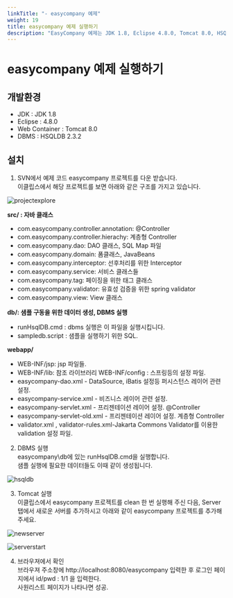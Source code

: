 ```yaml
---
linkTitle: "- easycompany 예제"
weight: 19
title: easycompany 예제 실행하기
description: "EasyCompany 예제는 JDK 1.8, Eclipse 4.8.0, Tomcat 8.0, HSQLDB 2.3.2 환경에서 실행되며, SVN에서 프로젝트를 다운받아 DBMS(runHsqlDB.cmd)와 Tomcat을 실행 후 http://localhost:8080/easycompany 에 접속해 id/pwd: 1/1로 로그인하면 사원 리스트 페이지를 확인할 수 있다."
---
```

# easycompany 예제 실행하기

## 개발환경

- JDK : JDK 1.8
- Eclipse : 4.8.0
- Web Container : Tomcat 8.0
- DBMS : HSQLDB 2.3.2

## 설치

1. SVN에서 예제 코드 easycompany 프로젝트를 다운 받습니다.  
이클립스에서 해당 프로젝트를 보면 아래와 같은 구조를 가지고 있습니다.  

![projectexplore](../images/projectexplore.jpg)

**src/ : 자바 클래스**  
- com.easycompany.controller.annotation: @Controller
- com.easycompany.controller.hierachy: 계층형 Controller
- com.easycompany.dao: DAO 클래스, SQL Map 파일
- com.easycompany.domain: 폼클래스, JavaBeans
- com.easycompany.interceptor: 선후처리를 위한 Interceptor
- com.easycompany.service: 서비스 클래스들
- com.easycompany.tag: 페이징을 위한 태그 클래스
- com.easycompany.validator: 유효성 검증을 위한 spring validator
- com.easycompany.view: View 클래스

**db/: 샘플 구동을 위한 데이터 생성, DBMS 실행**  
- runHsqlDB.cmd : dbms 실행은 이 파일을 실행시킵니다.
- sampledb.script : 샘플을 실행하기 위한 SQL.

**webapp/**  
- WEB-INF/jsp: jsp 파일들.
- WEB-INF/lib: 참조 라이브러리 WEB-INF/config : 스프링등의 설정 파일.
- easycompany-dao.xml - DataSource, iBatis 설정등 퍼시스턴스 레이어 관련 설정.
- easycompany-service.xml - 비즈니스 레이어 관련 설정.
- easycompany-servlet.xml - 프리젠테이션 레이어 설정. @Controller
- easycompany-servlet-old.xml - 프리젠테이션 레이어 설정. 계층형 Controller
- validator.xml , validator-rules.xml-Jakarta Commons Validator를 이용한 validation 설정 파일.

2. DBMS 실행  
easycompany\db에 있는 runHsqlDB.cmd을 실행합니다.  
샘플 실행에 필요한 데이터들도 이때 같이 생성됩니다.

![hsqldb](../images/hsqldb.jpg)

3. Tomcat 실행  
이클립스에서 easycompany 프로젝트를 clean 한 번 실행해 주신 다음,
Server 탭에서 새로운 서버를 추가하시고 아래와 같이 easycompany 프로젝트를 추가해 주세요.

![newserver](../images/newserver.jpg)

![serverstart](../images/serverstart.jpg)

4. 브라우져에서 확인  
브라우져 주소창에 http://localhost:8080/easycompany 입력한 후 로그인 페이지에서 id/pwd : 1/1 을 입력한다.  
사원리스트 페이지가 나타나면 성공.